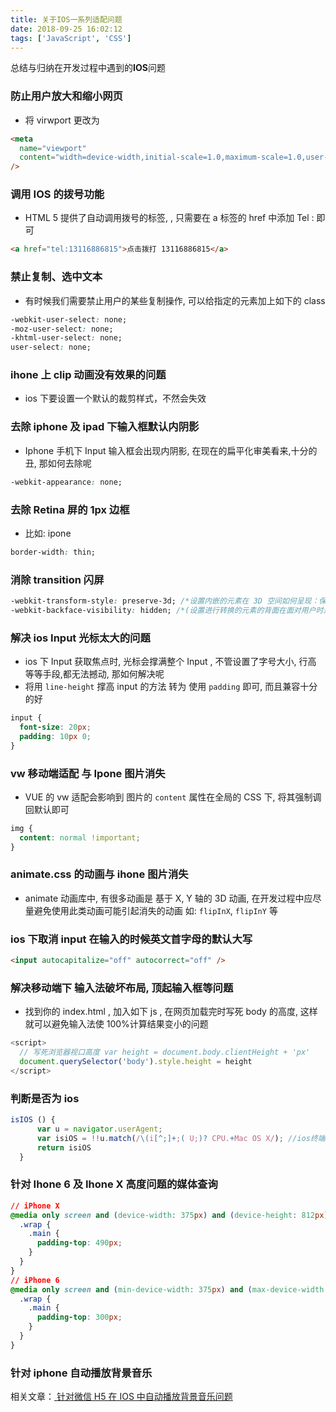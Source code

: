 ```yaml
---
title: 关于IOS一系列适配问题
date: 2018-09-25 16:02:12
tags: ['JavaScript', 'CSS']
---
```


总结与归纳在开发过程中遇到的**IOS**问题

<!--more-->

### 防止用户放大和缩小网页

- 将 virwport 更改为

```html
<meta
  name="viewport"
  content="width=device-width,initial-scale=1.0,maximum-scale=1.0,user-scalable=0"
/>
```

### 调用 IOS 的拨号功能

- HTML 5 提供了自动调用拨号的标签, , 只需要在 a 标签的 href 中添加 Tel : 即可

```html
<a href="tel:13116886815">点击拨打 13116886815</a>
```

### 禁止复制、选中文本

- 有时候我们需要禁止用户的某些复制操作, 可以给指定的元素加上如下的 class

```css
-webkit-user-select: none;
-moz-user-select: none;
-khtml-user-select: none;
user-select: none;
```

### ihone 上 clip 动画没有效果的问题

- ios 下要设置一个默认的裁剪样式，不然会失效

### 去除 iphone 及 ipad 下输入框默认内阴影

- Iphone 手机下 Input 输入框会出现内阴影, 在现在的扁平化审美看来,十分的丑, 那如何去除呢

```css
-webkit-appearance: none;
```

### 去除 Retina 屏的 1px 边框

- 比如: ipone

```css
border-width: thin;
```

### 消除 transition 闪屏

```css
-webkit-transform-style: preserve-3d; /*设置内嵌的元素在 3D 空间如何呈现：保留 3D*/
-webkit-backface-visibility: hidden; /*(设置进行转换的元素的背面在面对用户时是否可见：隐藏)*/
```

### 解决 ios Input 光标太大的问题

- ios 下 Input 获取焦点时, 光标会撑满整个 Input , 不管设置了字号大小, 行高 等等手段,都无法撼动, 那如何解决呢
- 将用 `line-height` 撑高 input 的方法 转为 使用 `padding` 即可, 而且兼容十分的好

```css
input {
  font-size: 20px;
  padding: 10px 0;
}
```

### vw 移动端适配 与 Ipone 图片消失

- VUE 的 vw 适配会影响到 图片的 `content` 属性在全局的 CSS 下, 将其强制调回默认即可

```css
img {
  content: normal !important;
}
```

### animate.css 的动画与 ihone 图片消失

- animate 动画库中, 有很多动画是 基于 X, Y 轴的 3D 动画, 在开发过程中应尽量避免使用此类动画可能引起消失的动画 如: `flipInX`, `flipInY` 等

### ios 下取消 input 在输入的时候英文首字母的默认大写

```html
<input autocapitalize="off" autocorrect="off" />
```

### 解决移动端下 输入法破坏布局, 顶起输入框等问题

- 找到你的 index.html , 加入如下 js , 在网页加载完时写死 body 的高度, 这样就可以避免输入法使 100%计算结果变小的问题

```javascript
<script>
  // 写死浏览器视口高度 var height = document.body.clientHeight + 'px'
  document.querySelector('body').style.height = height
</script>
```

### 判断是否为 ios

```javascript
isIOS () {
      var u = navigator.userAgent;
      var isiOS = !!u.match(/\(i[^;]+;( U;)? CPU.+Mac OS X/); //ios终端
      return isiOS
  }
```

### 针对 Ihone 6 及 Ihone X 高度问题的媒体查询

```css
// iPhone X
@media only screen and (device-width: 375px) and (device-height: 812px) and (-webkit-device-pixel-ratio: 3) {
  .wrap {
    .main {
      padding-top: 490px;
    }
  }
}
// iPhone 6
@media only screen and (min-device-width: 375px) and (max-device-width: 667px) and (width: 667px) and (height: 375px) and (orientation: landscape) and (color: 8) and (device-aspect-ratio: 375/667) and (aspect-ratio: 667/375) and (device-pixel-ratio: 2) and (-webkit-min-device-pixel-ratio: 2) {
  .wrap {
    .main {
      padding-top: 300px;
    }
  }
}
```

### 针对 iphone 自动播放背景音乐

相关文章：[ 针对微信 H5 在 IOS 中自动播放背景音乐问题](http://blog.wxhboy.cn/2018/09/03/针对微信H5在IOS中自动播放背景音乐问题/)
